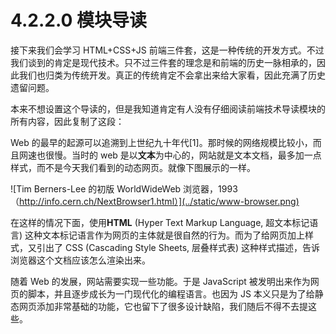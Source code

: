 # 4.2.2.0 模块导读

接下来我们会学习 HTML+CSS+JS 前端三件套，这是一种传统的开发方式。不过我们谈到的肯定是现代技术。只不过三件套的理念是和前端的历史一脉相承的，因此我们也归类为传统开发。真正的传统肯定不会拿出来给大家看，因此充满了历史遗留问题。

本来不想设置这个导读的，但是我知道肯定有人没有仔细阅读前端技术导读模块的所有内容，因此复制了这段：

Web 的最早的起源可以追溯到上世纪九十年代[1]。那时候的网络规模比较小，而且网速也很慢。当时的 web 是以**文本**为中心的，网站就是文本文档，最多加一点样式，而不是今天我们看到的动态网页。就像下图展示的一样。

![Tim Berners-Lee 的初版 WorldWideWeb 浏览器，1993（http://info.cern.ch/NextBrowser1.html）](../static/www-browser.png)

在这样的情况下面，使用**HTML** (Hyper Text Markup Language, 超文本标记语言) 这种文本标记语言作为网页的主体就是很自然的行为。而为了给网页加上样式，又引出了 CSS (Cascading Style Sheets, 层叠样式表) 这种样式描述，告诉浏览器这个文档应该怎么渲染出来。

随着 Web 的发展，网站需要实现一些功能。于是 JavaScript 被发明出来作为网页的脚本，并且逐步成长为一门现代化的编程语言。也因为 JS 本义只是为了给静态网页添加非常基础的功能，它也留下了很多设计缺陷，我们随后不得不去提这些。

